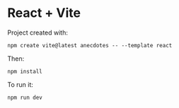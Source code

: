 # React + Vite

Project created with:
``` 
npm create vite@latest anecdotes -- --template react
```
Then:
```
npm install
```
To run it:

```
npm run dev
```

